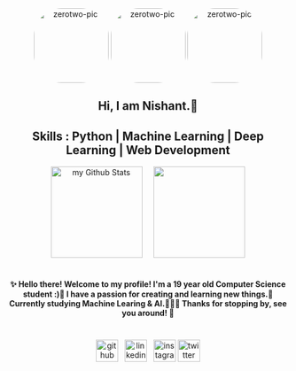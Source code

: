 
<div align="center">

<img align="center" alt="zerotwo-pic" height="135" style="border-radius:50px;" src="https://media.giphy.com/media/coxQHKASG60HrHtvkt/giphy.gif">
<img align="center" alt="zerotwo-pic" height="135" style="border-radius:50px;" src="https://media.giphy.com/media/QdYVeDStxnrvfpmvef/giphy.gif">
<img align="center" alt="zerotwo-pic" height="135" style="border-radius:50px;" src="https://media.giphy.com/media/PvwNfTzHUX9y7ICxiF/giphy.gif">





## Hi, I am Nishant.🙂

## Skills : Python | Machine Learning | Deep Learning | Web Development 
    
<div>

<img align="center" height="165em" src="https://github-readme-stats.vercel.app/api?username=Nishant2116&include_all_commits=true&count_private=true&show_icons=true&title_color=2B5BBD&icon_color=1124BB&text_color=A1A1A1&bg_color=0,000000,130F40" alt="my Github Stats"/> &nbsp; &nbsp;
<img align="center" height="165em" src="https://github-readme-stats.vercel.app/api/top-langs/?username=Nishant2116&layout=compact&langs_count=7&theme=tokyonight&title_color=2B5BBD&icon_color=1124BB&text_color=A1A1A1&bg_color=0,000000,130F40"/>
   
</div>
  
#

  #### ✨ Hello there! Welcome to my profile! I'm a 19 year old Computer Science student :)👾 I have a passion for creating and learning new things.🌠 Currently studying Machine Learing & AI.🧑🏻‍💻 Thanks for stopping by, see you around! 🥀
  
  
  #
 

[<img src='https://github.com/Nishant2116/Nishant2116/blob/c5ffe6604261938017356acac2a78ca372087bef/.github/workflows/1298743_github_git_logo_social_icon.png' alt='github' height='40'>](https://github.com/Nishant2116) &nbsp; [<img src='https://github.com/Nishant2116/Nishant2116/blob/e20eea6b0bb7b1165e8536f6bc6387b7cf7d7e5d/.github/workflows/5296501_linkedin_network_linkedin%20logo_icon.png' alt='linkedin' height='40'>](https://www.linkedin.com/in/nishant-deshmukh-1a3836185/) &nbsp;
[<img src='https://github.com/Nishant2116/Nishant2116/blob/23fd4f57e1c99cee4fd5911d7c143bee40a9111a/.github/workflows/5296765_camera_instagram_instagram%20logo_icon.png' alt='instagram' height='40'>](https://www.instagram.com/_nd_216/)
[<img src='[https://cdn.jsdelivr.net/npm/simple-icons@3.0.1/icons/twitter.svg](https://github.com/Nishant2116/Nishant2116/blob/4dd52a3e9db54414826a7d5fc3deecabfaaa33e8/.github/workflows/5296514_bird_tweet_twitter_twitter%20logo_icon.png)' alt='twitter' height='40'>](https://twitter.com/Nishant_216)


